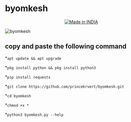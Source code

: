 # byomkesh
<p align="center">
<a href="https://is.gd/UQreTd"><img title="Made in INDIA" src="https://img.shields.io/badge/MADE%20IN-INDIA-SCRIPT?colorA=%23ff8100&colorB=%23017e40&colorC=%23ff0000&style=for-the-badge"></a>
</p>

![byomkesh](https://user-images.githubusercontent.com/56459297/147475483-facc9230-0bde-4d9f-99e7-1a9f989fb1e5.png)

## copy and paste the following command 

*`apt update && apt upgrade`

*`pkg install python && pkg install python3`

*`pip install requests`

*`git clone https://github.com/princekrvert/byomkesh.git`

*`cd byomkesh`

*`chmod +x *`

*`python3 byomkesh.py --help `






